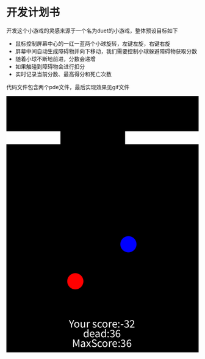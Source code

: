 # 开发计划书

开发这个小游戏的灵感来源于一个名为duet的小游戏，整体预设目标如下

- 鼠标控制屏幕中心的一红一蓝两个小球旋转，左键左旋，右键右旋
- 屏幕中间自动生成障碍物并向下移动，我们需要控制小球躲避障碍物获取分数
- 随着小球不断地前进，分数会递增
- 如果触碰到障碍物会进行扣分
- 实时记录当前分数、最高得分和死亡次数

代码文件包含两个pde文件，最后实现效果见gif文件

![pc1.png](https://github.com/realwuzi/518030910255WuZhiyuan/blob/main/%5B%E7%AC%AC%E4%B9%9D%E6%AC%A1%E4%BD%9C%E4%B8%9A%EF%BC%9A%E5%A4%A7%E4%BD%9C%E4%B8%9A%EF%BD%9C%E8%87%AA%E6%8B%9F%E8%AF%BE%E7%A8%8B%E8%AE%BE%E8%AE%A1%E9%A1%B9%E7%9B%AE%5D%E8%AE%BE%E8%AE%A1%E5%B7%A5%E5%85%B7%E8%BD%AF%E4%BB%B6%E5%BC%80%E5%8F%91/pc1.png?raw=true)


